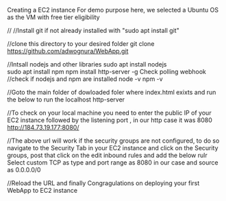 Creating a EC2 instance
For demo purpose here, we selected a Ubuntu OS as the VM with free tier eligibility


//
//Install git if not already installed with "sudo apt install git"

//clone this directory to your desired folder
git clone https://github.com/adwognura/WebApp.git

//Intsall nodejs and other libraries
sudo apt install nodejs  
sudo apt install npm
npm install http-server -g
Check polling webhook
//check if nodejs and npm are installed
node -v
npm -v

//Goto the main folder of dowloaded foler where index.html exixts and run the below to run the localhost
http-server

//To check on your local machine you need to enter the public IP of your EC2 instance followed by the listening port , in our http case it was 8080
http://184.73.19.177:8080/

//The above url will work if the security groups are not configured, to do so navigate to the Security Tab in your EC2 instance and click on the Security groups, post that click on the edit inbound rules and add the below rulr
Select custom TCP as type and port range as 8080 in our case and source as 0.0.0.0/0

//Reload the URL and finally Congragulations on deploying your first WebApp to EC2 instance
